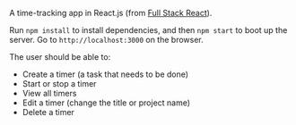 A time-tracking app in React.js (from [Full Stack React](https://www.fullstackreact.com/)).

Run `npm install` to install dependencies, and then `npm start` to boot up the server.
Go to `http://localhost:3000` on the browser.

The user should be able to:
- Create a timer (a task that needs to be done)
- Start or stop a timer
- View all timers
- Edit a timer (change the title or project name)
- Delete a timer
